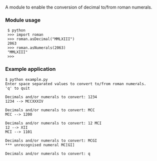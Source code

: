 A module to enable the conversion of decimal to/from roman numerals.
### Module usage
```
 $ python
 >>> import roman
 >>> roman.asDecimal("MMLXIII")
 2063
 >>> roman.asNumerals(2063)
 "MMLXIII"
 >>>
```
### Example application
```
$ python example.py
Enter space separated values to convert to/from roman numerals.
'q' to quit

Decimals and/or numerals to convert: 1234
1234 --> MCCXXXIV

Decimals and/or numerals to convert: MCC
MCC --> 1200

Decimals and/or numerals to convert: 12 MCI
12 --> XII
MCI --> 1101

Decimals and/or numerals to convert: MCGI
*** unrecognised numeral MC[GI]

Decimals and/or numerals to convert: q
```
